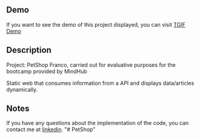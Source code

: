 ## Demo
If you want to see the demo of this project displayed, you can visit [TGIF Demo](https://albertocurvelo.github.io/Petshop/)

## Description
Project: PetShop Franco, carried out for evaluative purposes for the bootcamp provided by MindHub

Static web that consumes information from a API and displays data/articles dynamically.

## Notes
If you have any questions about the implementation of the code, you can contact me at [linkedin](https://www.linkedin.com/in/alberto-curvelo/).
"# PetShop" 
